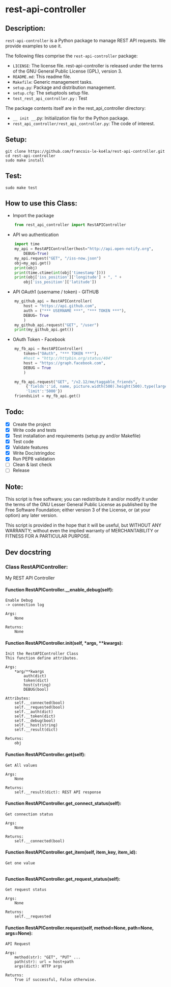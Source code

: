 # rest-api-controller
## Description:
`rest-api-controller` is a Python package to manage REST API requests.
We provide examples to use it.

The following files comprise the `rest-api-controller` package:
* `LICENSE`: The license file. rest-api-controller is released under the terms
of the GNU General Public License (GPL), version 3.
* `README.md`: This readme file.
* `Makefile`: Generic management tasks.
* `setup.py`: Package and distribution management.
* `setup.cfg`: The setuptools setup file.
* `test_rest_api_controller.py` : Test

The package contents itself are in the rest_api_controller directory:
* `__ init __`.py: Initialization file for the Python package.
* `rest_api_controller/rest_api_controller.py`: The code of interest.

## Setup:

    git clone https://github.com/francois-le-ko4la/rest-api-controller.git
    cd rest-api-controller
    sudo make install

## Test:

    sudo make test

## How to use this Class:

* Import the package
```python
    from rest_api_controller import RestAPIController
```

* API wo authentication
```python
    import time
    my_api = RestAPIController(host="http://api.open-notify.org",
        DEBUG=True)
    my_api.request("GET", "/iss-now.json")
    obj=my_api.get()
    print(obj)
    print(time.ctime(int(obj['timestamp'])))
    print(obj['iss_position']['longitude'] + ", " +
        obj['iss_position']['latitude'])
```

* API OAuth1 (username / token) - GITHUB
```python
    my_github_api = RestAPIController(
        host = "https://api.github.com",
        auth = ("*** USERNAME ***", "*** TOKEN ***"),
        DEBUG= True
        )
    my_github_api.request("GET", "/user")
    print(my_github_api.get())
```

* OAuth Token - Facebook
```python
    my_fb_api = RestAPIController(
        token=("OAuth", "*** TOKEN ***"),
        #host = "http://httpbin.org/status/404"
        host = "https://graph.facebook.com",
        DEBUG = True
        )

    my_fb_api.request("GET", "/v2.12/me/taggable_friends",
         {'fields':'id, name, picture.width(500).height(500).type(large)',
         'limit':'5000'})
    friendsList = my_fb_api.get()
```

## Todo:

- [X] Create the project
- [X] Write code and tests
- [X] Test installation and requirements (setup.py and/or Makefile)
- [X] Test code
- [X] Validate features
- [X] Write Doc/stringdoc
- [X] Run PEP8 validation
- [ ] Clean & last check
- [ ] Release

## Note:

This script is free software; you can redistribute it and/or
modify it under the terms of the GNU Lesser General Public
License as published by the Free Software Foundation; either
version 3 of the License, or (at your option) any later version.

This script is provided in the hope that it will be useful,
but WITHOUT ANY WARRANTY; without even the implied warranty of
MERCHANTABILITY or FITNESS FOR A PARTICULAR PURPOSE.

## Dev docstring
### Class RestAPIController:
My REST API Controller
    

#### Function RestAPIController.__enable_debug(self):

```
Enable Debug
-> connection log

Args:
    None

Returns:
    None
```

#### Function RestAPIController.__init__(self, *args, **kwargs):

```
Init the RestAPIController Class
This function define attributes.

Args:
    *arg/**kwargs
        auth(dict)
        token(dict)
        host(string)
        DEBUG(bool)

Attributes:
    self.__connected(bool)
    self.__requested(bool)
    self.__auth(dict)
    self.__token(dict)
    self.__debug(bool)
    self.__host(string)
    self.__result(dict)

Returns:
    obj
```

#### Function RestAPIController.get(self):

```
Get All values

Args:
    None

Returns:
    self.__result(dict): REST API response
```

#### Function RestAPIController.get_connect_status(self):

```
Get connection status

Args:
    None

Returns:
    self.__connected(bool)
```

#### Function RestAPIController.get_item(self, item_key, item_id):

```
Get one value
        
```

#### Function RestAPIController.get_request_status(self):

```
Get request status

Args:
    None

Returns:
    self.__requested
```

#### Function RestAPIController.request(self, method=None, path=None, args=None):

```
API Request

Args:
    method(str): "GET", "PUT" ...
    path(str): url = host+path
    args(dict): HTTP args

Returns:
    True if successful, False otherwise.
```



